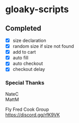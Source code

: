 # gloaky-scripts

## Completed
- [x] size declaration
- [x] random size if size not found
- [x] add to cart
- [x] auto fill
- [x] auto checkout
- [x] checkout delay

### Special Thanks
NateC  
MattM  

Fly Fred Cook Group  
https://discord.gg/rfK9VK